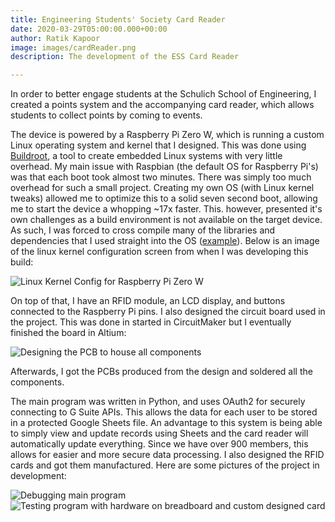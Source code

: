 ```yaml
---
title: Engineering Students' Society Card Reader
date: 2020-03-29T05:00:00.000+00:00
author: Ratik Kapoor
image: images/cardReader.png
description: The development of the ESS Card Reader

---
```

In order to better engage students at the Schulich School of Engineering, I created a points system and the accompanying card reader, which allows students to collect points by coming to events.

The device is powered by a Raspberry Pi Zero W, which is running a custom Linux operating system and kernel that I designed. This was done using [Buildroot](https://buildroot.org "Buildroot"), a tool to create embedded Linux systems with very little overhead. My main issue with Raspbian (the default OS for Raspberry Pi's) was that each boot took almost two minutes. There was simply too much overhead for such a small project. Creating my own OS (with Linux kernel tweaks) allowed me to optimize this to a solid seven second boot, allowing me to start the device a whopping \~17x faster. This. however, presented it's own challenges as a build environment is not available on the target device. As such, I was forced to cross compile many of the libraries and dependencies that I used straight into the OS ([example](https://github.com/RatikKapoor/buildroot_python_adafruit_blinka "Example")). Below is an image of the linux kernel configuration screen from when I was developing this build:

![](/uploads/buildroot.png "Linux Kernel Config for Raspberry Pi Zero W")

On top of that, I have an RFID module, an LCD display, and buttons connected to the Raspberry Pi pins. I also designed the circuit board used in the project. This was done in started in CircuitMaker but I eventually finished the board in Altium:

![](/uploads/cardReaderCircuitDesign.png "Designing the PCB to house all components")

Afterwards, I got the PCBs produced from the design and soldered all the components.

The main program was written in Python, and uses OAuth2 for securely connecting to G Suite APIs. This allows the data for each user to be stored in a protected Google Sheets file. An advantage to this system is being able to simply view and update records using Sheets and the card reader will automatically update everything. Since we have over 900 members, this allows for easier and more secure data processing. I also designed the RFID cards and got them manufactured. Here are some pictures of the project in development:

![](/uploads/cardReaderDebugging.png "Debugging main program") ![](/uploads/cardReaderBreadboard.png "Testing program with hardware on breadboard and custom designed card")